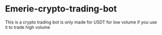 # Emerie-crypto-trading-bot
This is a crypto trading bot is only made for USDT for low volume  if you use it to trade high volume 
